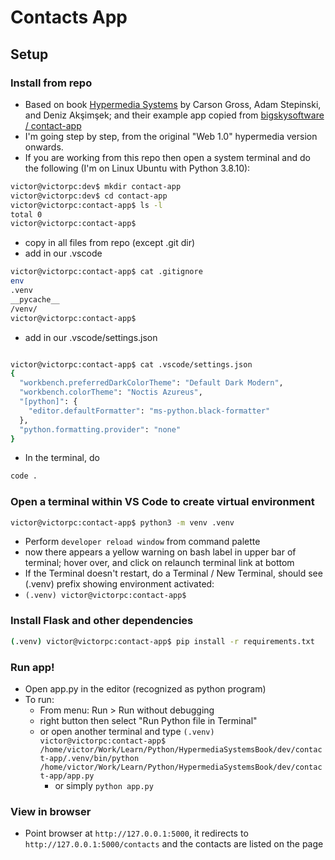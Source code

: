 # Contacts App

## Setup

### Install from repo

- Based on book [Hypermedia Systems](https://hypermedia.systems/) by Carson Gross, Adam Stepinski, and Deniz Akşimşek; and their example app copied from [bigskysoftware / contact-app](https://github.com/bigskysoftware/contact-app)
- I'm going step by step, from the original "Web 1.0" hypermedia version onwards.
- If you are working from this repo then open a system terminal and do the following (I'm on Linux Ubuntu with Python 3.8.10):

```bash
victor@victorpc:dev$ mkdir contact-app
victor@victorpc:dev$ cd contact-app
victor@victorpc:contact-app$ ls -l
total 0
victor@victorpc:contact-app$
```

- copy in all files from repo (except .git dir)
- add in our .vscode

```bash
victor@victorpc:contact-app$ cat .gitignore
env
.venv
__pycache__
/venv/
victor@victorpc:contact-app$
```

- add in our .vscode/settings.json

```bash

victor@victorpc:contact-app$ cat .vscode/settings.json
{
  "workbench.preferredDarkColorTheme": "Default Dark Modern",
  "workbench.colorTheme": "Noctis Azureus",
  "[python]": {
    "editor.defaultFormatter": "ms-python.black-formatter"
  },
  "python.formatting.provider": "none"
}
```

- In the terminal, do

```bash
code .
```

### Open a terminal within VS Code to create virtual environment

```bash
victor@victorpc:contact-app$ python3 -m venv .venv
```

- Perform `developer reload window` from command palette
- now there appears a yellow warning on bash label in upper bar of terminal; hover over, and click on relaunch terminal link at bottom
- If the Terminal doesn't restart, do a Terminal / New Terminal, should see (.venv) prefix showing environment activated:
- `(.venv) victor@victorpc:contact-app$`

### Install Flask and other dependencies

```bash
(.venv) victor@victorpc:contact-app$ pip install -r requirements.txt
```

### Run app!

- Open app.py in the editor (recognized as python program)
- To run:
  - From menu: Run > Run without debugging
  - right button then select "Run Python file in Terminal"
  - or open another terminal and type `(.venv) victor@victorpc:contact-app$ /home/victor/Work/Learn/Python/HypermediaSystemsBook/dev/contact-app/.venv/bin/python /home/victor/Work/Learn/Python/HypermediaSystemsBook/dev/contact-app/app.py`
    - or simply `python app.py`

### View in browser

- Point browser at `http://127.0.0.1:5000`, it redirects to `http://127.0.0.1:5000/contacts` and the contacts are listed on the page
